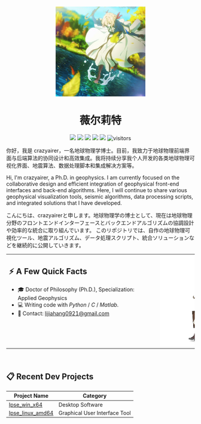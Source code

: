 <p align="center">
  <img src="https://raw.githubusercontent.com/crazyairer/crazyairer/main/icon/avatar.jpg" width="240" />
</p>
<h1 align="center">薇尔莉特</h1>

<p align="center">
  <img src="https://img.shields.io/badge/crazyairer-000000?style=flat-square&logo=github" />
  <img src="https://img.shields.io/badge/Windows-0078D6?style=flat-square&logo=windows&logoColor=white" />
  <img src="https://img.shields.io/badge/Linux-orange?style=flat-square&logo=linux" />
  <img src="https://img.shields.io/badge/Python-3CB371?style=flat-square&logo=python&logoColor=white" />
  <img src="https://img.shields.io/badge/Matlab-0076A8?style=flat-square&logo=mathworks&logoColor=white" />
  <img src="https://visitor-badge.laobi.icu/badge?page_id=crazyairer.crazyairer" alt="visitors"/>
</p>


<p align="center">

你好，我是 crazyairer，一名地球物理学博士。目前，我致力于地球物理前端界面与后端算法的协同设计和高效集成。我将持续分享我个人开发的各类地球物理可视化界面、地震算法、数据处理脚本和集成解决方案等。
<br>

Hi, I'm crazyairer, a Ph.D. in geophysics. I am currently focused on the collaborative design and efficient integration of geophysical front-end interfaces and back-end algorithms. Here, I will continue to share various geophysical visualization tools, seismic algorithms, data processing scripts, and integrated solutions that I have developed.
<br>

こんにちは、crazyairerと申します。地球物理学の博士として、現在は地球物理分野のフロントエンドインターフェースとバックエンドアルゴリズムの協調設計や効率的な統合に取り組んでいます。
このリポジトリでは、自作の地球物理可視化ツール、地震アルゴリズム、データ処理スクリプト、統合ソリューションなどを継続的に公開していきます。
</p>


<table>
  <tr>
    <!-- 左侧内容 -->
    <td style="vertical-align:top; min-width:350px;">
      <h2>⚡ A Few Quick Facts</h2>
      <ul>
        <li>🎓 Doctor of Philosophy (Ph.D.), Specialization: Applied Geophysics</li>
        <li>💻 Writing code with <em>Python</em> / <em>C</em> / <em>Matlab</em>.</li>
        <li>📨 Contact: <a href="mailto:lijiahang0921@gmail.com">lijiahang0921@gmail.com</a></li>
      </ul>
    </td>
    <!-- 右侧人物图，宽度可调整 -->
    <td style="vertical-align:top; text-align:right; min-width:220px;">
      <img src="https://raw.githubusercontent.com/crazyairer/crazyairer/main/icon/right_pic.png" width="180"/>
    </td>
  </tr>
</table>

<br>

## 📋 Recent Dev Projects

| Project Name              | Category        |
|---------------------------|----------------|
| [Ipse_win_x64](#)         | Desktop Software   |
| [Ipse_linux_amd64](#)     | Graphical User Interface Tool   |




